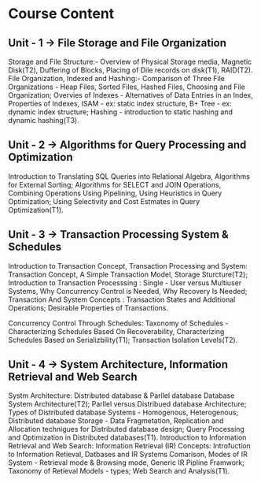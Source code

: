 # Course Content
## Unit - 1 -> File Storage and File Organization
Storage and File Structure:-
    Overview of Physical Storage media, Magnetic Disk(T2), Duffering of Blocks, Placing of Dile records on disk(T1), RAID(T2).
File Organization, Indexed and Hashing:- 
    Comparison of Three File Organizations - Heap Files, Sorted Files, Hashed Files, Choosing and File Organization;
    Overvies of Indexes - Alternatives of Data Entries in an Index, Properties of Indexes, ISAM -
    ex: static index structure, B+ Tree - ex: dynamic index structure; Hashing - introduction to static hashing and dynamic hashing(T3).

## Unit - 2 -> Algorithms for Query Processing and Optimization
Introduction to Translating SQL Queries into Relational Algebra, Algorithms for External Sorting; Algorithms for SELECT and JOIN Operations,
Combining Operations Using Pipelining, Using Heuristics in Query Optimization; Using Selectivity and Cost Estmates in Query Optimization(T1).

## Unit - 3 -> Transaction Processing System & Schedules
Introduction to Transaction Concept, Transaction Processing and System: Transaction Concept, A Simple Transaction Model, Storage Sturcture(T2);
Introduction to Transaction Processsing : Single - User versus Multiuser Systems, Why Concurrency Control is Needed, Why Recovery Is Needed;
Transaction And System Concepts : Transaction States and Additional Operations; Desirable Properties of Transactions.

Concurrency Control Through Schedules: Taxonomy of Schedules - Characterizing Schedules Based On  Recoverability,
Characterizing Schedules Based on Serializbility(T1);
Transaction Isolation Levels(T2).

## Unit - 4 -> System Architecture, Information Retrieval and Web Search
Systm Architecture: Distributed database & Parllel database
Database System Architecture(T2); Parllel versus Distribued database Architecture; Types of Distributed database Systems - Homogenous, Heterogenous;
Distributed database Storage - Data Fragmetation, Replication and Allocation technigues for Distributed database design;
Query Processing and Optimization in Distributed databases(T1).
Introduction to Information Retrieval and Web Search: 
Information Retrieval (IR) Concepts: Introfuction to Information Retieval, Datbases and IR Systems Comarison, Modes of IR System - 
Retrieval mode & Browsing mode, Generic IR Pipline Framwork;
Taxonomy of Retieval Models - types; Web Search and Analysis(T1).
